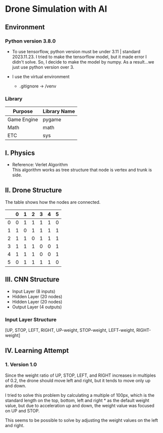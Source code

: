 # Drone Simulation with AI

## Environment

### Python version 3.8.0

- To use tensorflow, python version must be under 3.11 | standard 2023.11.23.
  I tried to make the tensorflow model, but it made error I didn't solve.
  So, I decide to make the model by numpy.
  As a result...we just use python version over 3.

- I use the virtual environment
  - .gitignore -> /venv

### Library

| Purpose     | Library Name |
| ----------- | ------------ |
| Game Engine | pygame       |
| Math        | math         |
| ETC         | sys          |

## I. Physics

- Reference: Verlet Algorithm
  <br> This algorithm works as tree structure that node is vertex and trunk is side.

## II. Drone Structure

  The table shows how the nodes are connected.

|     | 0   | 1   | 2   | 3   | 4   | 5   |
| --- | --- | --- | --- | --- | --- | --- |
| 0   | 0   | 1   | 1   | 1   | 1   | 0   |
| 1   | 1   | 0   | 1   | 1   | 1   | 1   |
| 2   | 1   | 1   | 0   | 1   | 1   | 1   |
| 3   | 1   | 1   | 1   | 0   | 0   | 1   |
| 4   | 1   | 1   | 1   | 0   | 0   | 1   |
| 5   | 0   | 1   | 1   | 1   | 1   | 0   |

## III. CNN Structure

- Input Layer (8 inputs)
- Hidden Layer (20 nodes)
- Hidden Layer (20 nodes)
- Output Layer (4 outputs)

### Input Layer Structure

[UP, STOP, LEFT, RIGHT, UP-weight, STOP-weight, LEFT-weight, RIGHT-weight]

## IV. Learning Attempt

### 1. Version 1.0 
Since the weight ratio of UP, STOP, LEFT, and RIGHT increases in multiples of 0.2, 
the drone should move left and right, but it tends to move only up and down.

I tried to solve this problem by calculating a multiple of 100px, 
which is the standard length on the top, bottom, left and right * as the default weight value, 
but due to acceleration up and down, the weight value was focused on UP and STOP.

This seems to be possible to solve by adjusting the weight values ​​on the left and right.